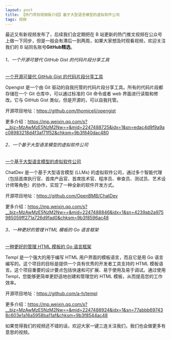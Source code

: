 ```yaml
---
layout: post
title: 【热门项目视频版介绍】基于大型语言模型的虚拟软件公司
tags: 视频
---
```


最近又有新视频发布了，后续我们会定期把在 B 站更新的热门推文视频在公众号上做一下同步，但是一般会有滞后一到两周，如果大家想及时观看视频，欢迎关注我们的 B 站同名账号**GitHub精选**。

######  1、一个开源可替代 GitHub Gist 的代码片段分享工具

[一个开源可替代 GitHub Gist 的代码片段分享工具](https://www.bilibili.com/video/BV16c411t7jU/)

Opengist 是一个由 Git 驱动的自我托管的代码片段分享工具。所有的代码片段都存储在一个 Git 仓库中，可以通过标准的 Git 命令或者 web 界面进行读取和修改。它与 GitHub Gist 类似，但是开源的，可以自我托管。

开源项目地址：https://github.com/thomiceli/opengist

更多介绍：https://mp.weixin.qq.com/s?__biz=MzAwMzE5NzM2Nw==&mid=2247488725&idx=1&sn=edac4d9f9a9ac08983218d4f3af71f52&chksm=9b3f840dac480

###### 2、一个基于大型语言模型的虚拟软件公司

[一个基于大型语言模型的虚拟软件公司](https://www.bilibili.com/video/BV1w64y1K79R/)

ChatDev 是一个基于大型语言模型 (LLMs) 的虚拟软件公司，通过多个智能代理（包括首席执行官、首席产品官、首席技术官、程序员、审查员、测试员、艺术设计师等角色）的协作，实现了一种全新的软件开发方式。

开源项目地址：https://github.com/OpenBMB/ChatDev

更多介绍：https://mp.weixin.qq.com/s?__biz=MzAwMzE5NzM2Nw==&mid=2247488846&idx=1&sn=4239ab2a975985059ff271a726d9fad0&chksm=9b3f8596ac48

###### 3、一种更好的管理 HTML 模板的 Go 语言框架

[一种更好的管理 HTML 模板的 Go 语言框架](https://www.bilibili.com/video/BV1p64y1K7jJ/)

Templ 是一个强大的用于编写 HTML 用户界面的模板语言，而且它是用 Go 语言编写的。这个项目的目标是提供一个具有优秀的开发者工具支持的 HTML 模板语言。这个项目重要的设计要点包括快速和可扩展、易于使用及易于调试。通过使用 Templ，您能够更简单更舒适地创建和管理您的 HTML 模板，从而提高您的工作效率。

开源项目地址：https://github.com/a-h/templ 

更多介绍：https://mp.weixin.qq.com/s?__biz=MzAwMzE5NzM2Nw==&mid=2247488924&idx=1&sn=77abbb697438c603e1a16a5958ba11af&chksm=9b3f8544ac48

如果觉得我们的视频还不错的话，欢迎大家一键三连关注我们，我们也会做更多有意思的视频。
